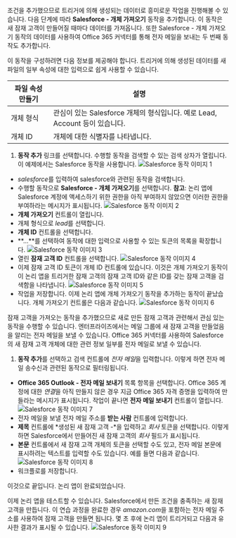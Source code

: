 조건을 추가했으므로 트리거에 의해 생성되는 데이터로 흥미로운 작업을 진행해볼 수 있습니다. 다음 단계에 따라 **Salesforce - 개체 가져오기** 동작을 추가합니다. 이 동작은 새 잠재 고객이 만들어질 때마다 데이터를 가져옵니다. 또한 Salesforce - 개체 가져오기 동작의 데이터를 사용하여 Office 365 커넥터를 통해 전자 메일을 보내는 두 번째 동작도 추가합니다.

이 동작을 구성하려면 다음 정보를 제공해야 합니다. 트리거에 의해 생성된 데이터를 새 파일의 일부 속성에 대한 입력으로 쉽게 사용할 수 있습니다.

|파일 속성 만들기|설명|
|---|---|
|개체 형식|관심이 있는 Salesforce 개체의 형식입니다. 예로 Lead, Account 등이 있습니다.|
|개체 ID|개체에 대한 식별자를 나타냅니다.|


1. **동작 추가** 링크를 선택합니다. 수행할 동작을 검색할 수 있는 검색 상자가 열립니다. 이 예제에서는 Salesforce 동작을 사용합니다. ![Salesforce 동작 이미지 1](./media/connectors-create-api-salesforce/action-1.png)
- *salesforce*를 입력하여 salesforce와 관련된 동작을 검색합니다.
- 수행할 동작으로 **Salesforce - 개체 가져오기**를 선택합니다. **참고**: 논리 앱에 Salesforce 계정에 액세스하기 위한 권한을 아직 부여하지 않았으면 이러한 권한을 부여하라는 메시지가 표시됩니다. ![Salesforce 동작 이미지 2](./media/connectors-create-api-salesforce/action-2.png)
- **개체 가져오기** 컨트롤이 열립니다.
- 개체 형식으로 *lead*를 선택합니다.
- **개체 ID** 컨트롤을 선택합니다.
- **...**를 선택하여 동작에 대한 입력으로 사용할 수 있는 토큰의 목록을 확장합니다. ![Salesforce 동작 이미지 3](./media/connectors-create-api-salesforce/action-3.png)
- 열린 **잠재 고객 ID** 컨트롤을 선택합니다. ![Salesforce 동작 이미지 4](./media/connectors-create-api-salesforce/action-4.png)
- 이제 잠재 고객 ID 토큰이 개체 ID 컨트롤에 있습니다. 이것은 개체 가져오기 동작이 이 논리 앱을 트리거한 잠재 고객의 잠재 고객 ID와 같은 ID를 갖는 잠재 고객을 검색함을 나타냅니다. ![Salesforce 동작 이미지 5](./media/connectors-create-api-salesforce/action-5.png)
- 작업을 저장합니다. 이제 논리 앱에 개체 가져오기 동작을 추가하는 동작이 끝났습니다. 개체 가져오기 컨트롤은 다음과 같습니다. ![Salesforce 동작 이미지 6](./media/connectors-create-api-salesforce/action-6.png)

잠재 고객을 가져오는 동작을 추가했으므로 새로 만든 잠재 고객과 관련해서 관심 있는 동작을 수행할 수 있습니다. 엔터프라이즈에서는 메일 그룹에 새 잠재 고객을 만들었음을 알리는 전자 메일을 보낼 수 있습니다. Office 365 커넥터를 사용하여 Salesforce의 새 잠재 고객 개체에 대한 관련 정보 일부를 전자 메일로 보낼 수 있습니다.

1. **동작 추가**를 선택하고 검색 컨트롤에 *전자 메일*을 입력합니다. 이렇게 하면 전자 메일 송수신과 관련된 동작으로 필터링됩니다.
- **Office 365 Outlook - 전자 메일 보내기** 목록 항목을 선택합니다. Office 365 계정에 대한 *연결*을 아직 만들지 않은 경우 지금 Office 365 자격 증명을 입력하여 만들라는 메시지가 표시됩니다. 작업이 끝나면 **전자 메일 보내기** 컨트롤이 열립니다. ![Salesforce 동작 이미지 7](./media/connectors-create-api-salesforce/action-7.png)
- 전자 메일을 보낼 전자 메일 주소를 **받는 사람** 컨트롤에 입력합니다.
-  **제목** 컨트롤에 *생성된 새 잠재 고객 -*을 입력하고 *회사* 토큰을 선택합니다. 이렇게 하면 Salesforce에서 만들어진 새 잠재 고객의 *회사* 필드가 표시됩니다.
-  **본문** 컨트롤에서 새 잠재 고객 개체의 토큰을 선택할 수도 있고, 전자 메일 본문에 표시하려는 텍스트를 입력할 수도 있습니다. 예를 들면 다음과 같습니다. ![Salesforce 동작 이미지 8](./media/connectors-create-api-salesforce/action-8.png)
- 워크플로를 저장합니다.

이것으로 끝입니다. 논리 앱이 완료되었습니다.

이제 논리 앱을 테스트할 수 있습니다. Salesforce에서 만든 조건을 충족하는 새 잠재 고객을 만듭니다. 이 연습 과정을 완료한 경우 *amazon.com*을 포함하는 전자 메일 주소를 사용하여 잠재 고객을 만들면 됩니다. 몇 초 후에 논리 앱이 트리거되고 다음과 유사한 결과가 표시될 수 있습니다. ![Salesforce 동작 이미지 9](./media/connectors-create-api-salesforce/action-9.png)

<!---HONumber=AcomDC_0727_2016-->